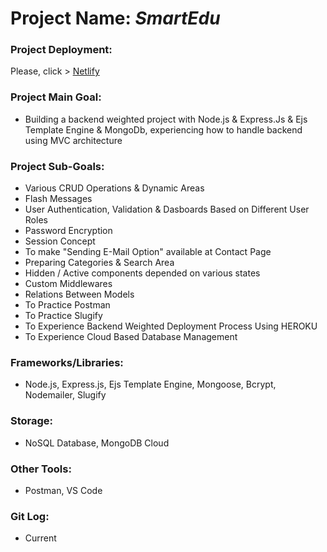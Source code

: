 # Project Name: *SmartEdu*
### Project Deployment:
Please, click > [Netlify](https://notes-app-barisd.netlify.app/)
### Project Main Goal: 
- Building a backend weighted project with Node.js & Express.Js & Ejs Template Engine & MongoDb, experiencing how to handle backend using MVC architecture
### Project Sub-Goals:
- Various CRUD Operations & Dynamic Areas
- Flash Messages
- User Authentication, Validation & Dasboards Based on Different User Roles
- Password Encryption
- Session Concept
- To make "Sending E-Mail Option" available at Contact Page
- Preparing Categories & Search Area
- Hidden / Active components depended on various states
- Custom Middlewares
- Relations Between Models
- To Practice Postman
- To Practice Slugify
- To Experience Backend Weighted Deployment Process Using HEROKU
- To Experience Cloud Based Database Management
### Frameworks/Libraries:
- Node.js, Express.js, Ejs Template Engine, Mongoose, Bcrypt, Nodemailer, Slugify
### Storage:
- NoSQL Database, MongoDB Cloud
### Other Tools:
- Postman, VS Code
### Git Log:
- Current





